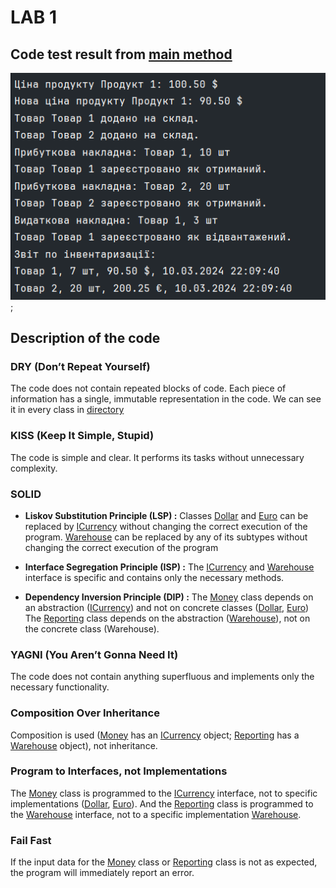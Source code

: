 # LAB 1

## Code test result from [main method](./Lab1/ConsoleApp/Program.cs#L8-L60) 

![testResult](./Lab1/testResult.png);

## Description of the code

### DRY (Don’t Repeat Yourself)
The code does not contain repeated blocks of code. 
Each piece of information has a single, immutable representation in the code.
We can see it in every class in [directory](./Lab1/ClassLibrary)

### KISS (Keep It Simple, Stupid)
The code is simple and clear. 
It performs its tasks without unnecessary complexity.

### SOLID

* **Liskov Substitution Principle (LSP) :**
Classes [Dollar](./Lab1/ClassLibrary/Dollar.cs) and [Euro](./Lab1/ClassLibrary/Euro.cs) can be replaced by 
[ICurrency](./Lab1/ClassLibrary/ICurrency.cs) without changing the correct execution of the program.
[Warehouse](./Lab1/ClassLibrary/Warehouse.cs) can be replaced by any of its subtypes without changing the correct execution of the program

* **Interface Segregation Principle (ISP) :**
The [ICurrency](./Lab1/ClassLibrary/ICurrency.cs) and [Warehouse](./Lab1/ClassLibrary/Warehouse.cs) interface is specific and contains only the necessary methods.

* **Dependency Inversion Principle (DIP) :**
The [Money](./Lab1/ClassLibrary/Money.cs) class depends on an abstraction ([ICurrency](./Lab1/ClassLibrary/ICurrency.cs)) 
and not on concrete classes ([Dollar](./Lab1/ClassLibrary/Dollar.cs), [Euro](./Lab1/ClassLibrary/Euro.cs))
The [Reporting](./Lab1/ClassLibrary/Reporting.cs) class depends on the abstraction ([Warehouse](./Lab1/ClassLibrary/Warehouse.cs)), not on the concrete class (Warehouse).

### YAGNI (You Aren’t Gonna Need It)
The code does not contain anything superfluous and implements only the necessary functionality.

### Composition Over Inheritance
Composition is used ([Money](./Lab1/ClassLibrary/Money.cs) has an [ICurrency](./Lab1/ClassLibrary/ICurrency.cs) object;  [Reporting](./Lab1/ClassLibrary/Reporting.cs) has a [Warehouse](./Lab1/ClassLibrary/Warehouse.cs) object), not inheritance.

### Program to Interfaces, not Implementations
The [Money](./Lab1/ClassLibrary/Money.cs) class is programmed to the [ICurrency](./Lab1/ClassLibrary/ICurrency.cs) interface, not to specific implementations ([Dollar](./Lab1/ClassLibrary/Dollar.cs), [Euro](./Lab1/ClassLibrary/Euro.cs)).
And the [Reporting](./Lab1/ClassLibrary/Reporting.cs) class is programmed to the [Warehouse](./Lab1/ClassLibrary/Warehouse.cs) interface, not to a specific implementation [Warehouse](./Lab1/ClassLibrary/Warehouse.cs).

### Fail Fast
If the input data for the [Money](./Lab1/ClassLibrary/Money.cs) class or [Reporting](./Lab1/ClassLibrary/Reporting.cs) class is not as expected, the program will immediately report an error.